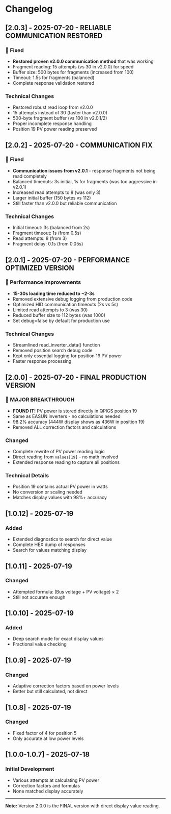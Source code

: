 # Changelog

## [2.0.3] - 2025-07-20 - RELIABLE COMMUNICATION RESTORED
### 🔧 Fixed
- **Restored proven v2.0.0 communication method** that was working
- Fragment reading: 15 attempts (vs 30 in v2.0.0) for speed
- Buffer size: 500 bytes for fragments (increased from 100)
- Timeout: 1.5s for fragments (balanced)
- Complete response validation restored

### Technical Changes
- Restored robust read loop from v2.0.0
- 15 attempts instead of 30 (faster than v2.0.0)
- 500-byte fragment buffer (vs 100 in v2.0.1/2)
- Proper incomplete response handling
- Position 19 PV power reading preserved

## [2.0.2] - 2025-07-20 - COMMUNICATION FIX
### 🔧 Fixed
- **Communication issues from v2.0.1** - response fragments not being read completely
- Balanced timeouts: 3s initial, 1s for fragments (was too aggressive in v2.0.1)
- Increased read attempts to 8 (was only 3)
- Larger initial buffer (150 bytes vs 112)
- Still faster than v2.0.0 but reliable communication

### Technical Changes
- Initial timeout: 3s (balanced from 2s)
- Fragment timeout: 1s (from 0.5s)
- Read attempts: 8 (from 3)
- Fragment delay: 0.1s (from 0.05s)

## [2.0.1] - 2025-07-20 - PERFORMANCE OPTIMIZED VERSION
### 🚀 Performance Improvements
- **15-30s loading time reduced to ~2-3s**
- Removed extensive debug logging from production code
- Optimized HID communication timeouts (2s vs 5s)
- Limited read attempts to 3 (was 30)
- Reduced buffer size to 112 bytes (was 1000)
- Set debug=false by default for production use

### Technical Changes
- Streamlined read_inverter_data() function
- Removed position search debug code
- Kept only essential logging for position 19 PV power
- Faster response processing

## [2.0.0] - 2025-07-20 - FINAL PRODUCTION VERSION
### 🎯 MAJOR BREAKTHROUGH
- **FOUND IT!** PV power is stored directly in QPIGS position 19
- Same as EASUN inverters - no calculations needed
- 98.2% accuracy (444W display shows as 436W in position 19)
- Removed ALL correction factors and calculations

### Changed
- Complete rewrite of PV power reading logic
- Direct reading from `values[19]` - no math involved
- Extended response reading to capture all positions

### Technical Details
- Position 19 contains actual PV power in watts
- No conversion or scaling needed
- Matches display values with 98%+ accuracy

## [1.0.12] - 2025-07-19
### Added
- Extended diagnostics to search for direct value
- Complete HEX dump of responses
- Search for values matching display

## [1.0.11] - 2025-07-19
### Changed
- Attempted formula: (Bus voltage + PV voltage) × 2
- Still not accurate enough

## [1.0.10] - 2025-07-19
### Added
- Deep search mode for exact display values
- Fractional value checking

## [1.0.9] - 2025-07-19
### Changed
- Adaptive correction factors based on power levels
- Better but still calculated, not direct

## [1.0.8] - 2025-07-19
### Changed
- Fixed factor of 4 for position 5
- Only accurate at low power levels

## [1.0.0-1.0.7] - 2025-07-18
### Initial Development
- Various attempts at calculating PV power
- Correction factors and formulas
- None matched display accurately

---

**Note:** Version 2.0.0 is the FINAL version with direct display value reading.